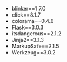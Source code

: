 - blinker==1.7.0
- click==8.1.7
- colorama==0.4.6
- Flask==3.0.3
- itsdangerous==2.1.2
- Jinja2==3.1.3
- MarkupSafe==2.1.5
- Werkzeug==3.0.2